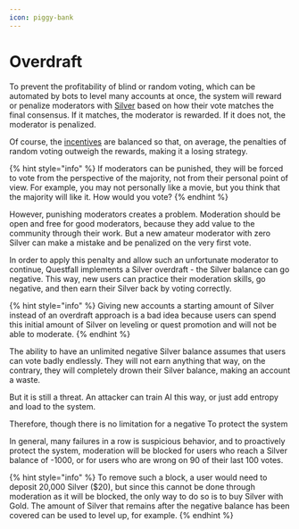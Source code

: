 ```yaml
---
icon: piggy-bank
---
```


# Overdraft

To prevent the profitability of blind or random voting, which can be automated by bots to level many accounts at once, the system will reward or penalize moderators with [Silver](../../assets/Silver-in-game.md) based on how their vote matches the final consensus. If it matches, the moderator is rewarded. If it does not, the moderator is penalized.

Of course, the [incentives](incentives.md) are balanced so that, on average, the penalties of random voting outweigh the rewards, making it a losing strategy.

{% hint style="info" %}
If moderators can be punished, they will be forced to vote from the perspective of the majority, not from their personal point of view. For example, you may not personally like a movie, but you think that the majority will like it. How would you vote?
{% endhint %}

However, punishing moderators creates a problem. Moderation should be open and free for good moderators, because they add value to the community through their work. But a new amateur moderator with zero Silver can make a mistake and be penalized on the very first vote.

In order to apply this penalty and allow such an unfortunate moderator to continue, Questfall implements a Silver overdraft - the Silver balance can go negative. This way, new users can practice their moderation skills, go negative, and then earn their Silver back by voting correctly.

{% hint style="info" %}
Giving new accounts a starting amount of Silver instead of an overdraft approach is a bad idea because users can spend this initial amount of Silver on leveling or quest promotion and will not be able to moderate.
{% endhint %}

The ability to have an unlimited negative Silver balance assumes that users can vote badly endlessly. They will not earn anything that way, on the contrary, they will completely drown their Silver balance, making an account a waste.&#x20;

But it is still a threat. An attacker can train AI this way, or just add entropy and load to the system.

Therefore, though there is no limitation for a negative To protect the system&#x20;

In general, many failures in a row is suspicious behavior, and to proactively protect the system, moderation will be blocked for users who reach a Silver balance of -1000, or for users who are wrong on 90 of their last 100 votes.

{% hint style="info" %}
To remove such a block, a user would need to deposit 20,000 Silver ($20), but since this cannot be done through moderation as it will be blocked, the only way to do so is to buy Silver with Gold. The amount of Silver that remains after the negative balance has been covered can be used to level up, for example.
{% endhint %}
